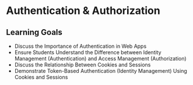 #  Authentication & Authorization
## Learning Goals
* Discuss the Importance of Authentication in Web Apps
* Ensure Students Understand the Difference between Identity Management (Authentication) and Access Management (Authorization)
* Discuss the Relationship Between Cookies and Sessions
* Demonstrate Token-Based Authentication (Identity Management) Using Cookies and Sessions